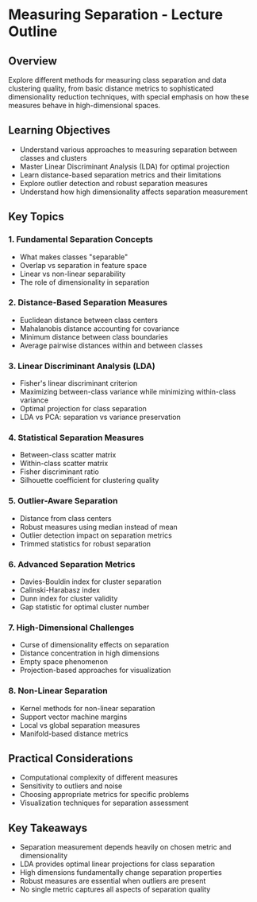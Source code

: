 # Measuring Separation - Lecture Outline

## Overview
Explore different methods for measuring class separation and data clustering quality, from basic distance metrics to sophisticated dimensionality reduction techniques, with special emphasis on how these measures behave in high-dimensional spaces.

## Learning Objectives
- Understand various approaches to measuring separation between classes and clusters
- Master Linear Discriminant Analysis (LDA) for optimal projection
- Learn distance-based separation metrics and their limitations
- Explore outlier detection and robust separation measures
- Understand how high dimensionality affects separation measurement

## Key Topics

### 1. Fundamental Separation Concepts
- What makes classes "separable"
- Overlap vs separation in feature space
- Linear vs non-linear separability
- The role of dimensionality in separation

### 2. Distance-Based Separation Measures
- Euclidean distance between class centers
- Mahalanobis distance accounting for covariance
- Minimum distance between class boundaries
- Average pairwise distances within and between classes

### 3. Linear Discriminant Analysis (LDA)
- Fisher's linear discriminant criterion
- Maximizing between-class variance while minimizing within-class variance
- Optimal projection for class separation
- LDA vs PCA: separation vs variance preservation

### 4. Statistical Separation Measures
- Between-class scatter matrix
- Within-class scatter matrix
- Fisher discriminant ratio
- Silhouette coefficient for clustering quality

### 5. Outlier-Aware Separation
- Distance from class centers
- Robust measures using median instead of mean
- Outlier detection impact on separation metrics
- Trimmed statistics for robust separation

### 6. Advanced Separation Metrics
- Davies-Bouldin index for cluster separation
- Calinski-Harabasz index
- Dunn index for cluster validity
- Gap statistic for optimal cluster number

### 7. High-Dimensional Challenges
- Curse of dimensionality effects on separation
- Distance concentration in high dimensions
- Empty space phenomenon
- Projection-based approaches for visualization

### 8. Non-Linear Separation
- Kernel methods for non-linear separation
- Support vector machine margins
- Local vs global separation measures
- Manifold-based distance metrics

## Practical Considerations
- Computational complexity of different measures
- Sensitivity to outliers and noise
- Choosing appropriate metrics for specific problems
- Visualization techniques for separation assessment

## Key Takeaways
- Separation measurement depends heavily on chosen metric and dimensionality
- LDA provides optimal linear projections for class separation
- High dimensions fundamentally change separation properties
- Robust measures are essential when outliers are present
- No single metric captures all aspects of separation quality
